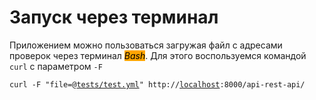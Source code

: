 # Запуск через терминал

Приложением можно пользоваться загружая файл с адресами проверок через терминал _<mark style="background-color:orange;">Bash</mark>_. Для этого воспользуемся командой `curl` с параметром `-F`

<pre><code>curl -F "file=@<a data-footnote-ref href="#user-content-fn-1">tests/test.yml</a>" http://<a data-footnote-ref href="#user-content-fn-2">localhost</a>:8000/api-rest-api/
</code></pre>

[^1]: Здесь указывается путь к файлу проверок

[^2]: Если команда запускается на машине с развёрнутым приложением, то здесь остаётся _localhost_, если же приложение развёрнуто на удалённой машине, то указывается действительный адрес развёрнутого приложения
